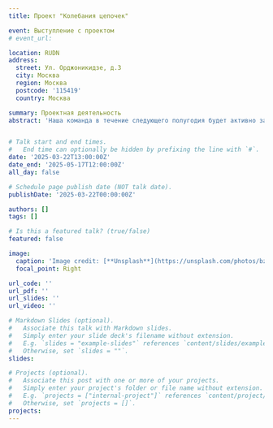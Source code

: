 ```yaml
---
title: Проект "Колебания цепочек"

event: Выступление с проектом
# event_url:

location: RUDN
address:
  street: Ул. Орджоникидзе, д.3
  city: Москва
  region: Москва
  postcode: '115419'
  country: Москва

summary: Проектная деятельность
abstract: 'Наша команда в течение следующего полугодия будет активно заниматься проектной деятельностью по теме "Колебания цепочек." <br><br>Нам предстоит пройти следующие этапы защиты проекта: <br> 1. Модель. Презентация по научной проблеме. Теоретическое описание задачи. <br><br> 2. Описание модели. Алгоритмы. Презентация по алгоритмам решения задачи. <br><br> 3. Комплексы программ. Описание программной реализации проекта. <br><br> 4. Защита проекта. Коллективное обсуждение результата проекта, самооценка деятельности.'


# Talk start and end times.
#   End time can optionally be hidden by prefixing the line with `#`.
date: '2025-03-22T13:00:00Z'
date_end: '2025-05-17T12:00:00Z'
all_day: false

# Schedule page publish date (NOT talk date).
publishDate: '2025-03-22T00:00:00Z'

authors: []
tags: []

# Is this a featured talk? (true/false)
featured: false

image:
  caption: 'Image credit: [**Unsplash**](https://unsplash.com/photos/bzdhc5b3Bxs)'
  focal_point: Right

url_code: ''
url_pdf: ''
url_slides: ''
url_video: ''

# Markdown Slides (optional).
#   Associate this talk with Markdown slides.
#   Simply enter your slide deck's filename without extension.
#   E.g. `slides = "example-slides"` references `content/slides/example-slides.md`.
#   Otherwise, set `slides = ""`.
slides:

# Projects (optional).
#   Associate this post with one or more of your projects.
#   Simply enter your project's folder or file name without extension.
#   E.g. `projects = ["internal-project"]` references `content/project/deep-learning/index.md`.
#   Otherwise, set `projects = []`.
projects:
---
```

